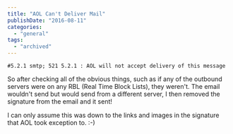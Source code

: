 ```yaml
---
title: "AOL Can't Deliver Mail"
publishDate: "2016-08-11"
categories: 
  - "general"
tags: 
  - "archived"
---
```


```plaintext
#5.2.1 smtp; 521 5.2.1 : AOL will not accept delivery of this message
```

So after checking all of the obvious things, such as if any of the outbound servers were on any RBL (Real Time Block Lists), they weren't. The email wouldn't send but would send from a different server, I then removed the signature from the email and it sent!

I can only assume this was down to the links and images in the signature that AOL took exception to. :-)

